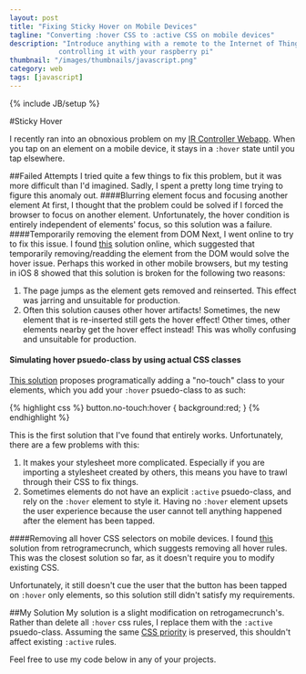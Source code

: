 ```yaml
---
layout: post
title: "Fixing Sticky Hover on Mobile Devices"
tagline: "Converting :hover CSS to :active CSS on mobile devices"
description: "Introduce anything with a remote to the Internet of Things by
            controlling it with your raspberry pi"
thumbnail: "/images/thumbnails/javascript.png"
category: web
tags: [javascript]
---
```

{% include JB/setup %}

#Sticky Hover

I recently ran into an obnoxious problem on my [IR Controller Webapp](http://mvartan.com/2014/11/25/controlling-your-tv-or-any-ir-device-with-raspberry-pi/). When you tap on an element on a mobile device, it stays in a `:hover` state until you tap elsewhere. 

##Failed Attempts
I tried quite a few things to fix this problem, but it was more difficult than I'd imagined. Sadly, I spent a pretty long time trying to figure this anomaly out.
####Blurring element focus and focusing another element
At first, I thought that the problem could be solved if I forced the browser to focus on another element. Unfortunately, the hover condition is entirely independent of elements' focus, so this solution was a failure. 
####Temporarily removing the element from DOM
Next, I went online to try to fix this issue. I found [this](http://stackoverflow.com/a/17234319) solution online, which suggested that temporarily removing/readding the element from the DOM would solve the hover issue. Perhaps this worked in other mobile browsers, but my testing in iOS 8 showed that this solution is broken for the following two reasons:

1. The page jumps as the element gets removed and reinserted. This effect was jarring and unsuitable for production.
2. Often this solution causes other hover artifacts! Sometimes, the new element that is re-inserted still gets the hover effect! Other times, other elements nearby get the hover effect instead! This was wholly confusing and unsuitable for production.

#### Simulating hover psuedo-class by using actual CSS classes
[This solution](http://www.nczonline.net/blog/2012/07/05/ios-has-a-hover-problem/) proposes programatically adding a "no-touch" class to your elements, which you add your `:hover` psuedo-class to as such:

{% highlight css %}
button.no-touch:hover {
    background:red;
}
{% endhighlight %}


This is the first solution that I've found that entirely works. Unfortunately, there are a few problems with this:

1. It makes your stylesheet more complicated. Especially if you are importing a stylesheet created by others, this means you have to trawl through their CSS to fix things.
2. Sometimes elements do not have an explicit `:active` psuedo-class, and rely on the `:hover` element to style it. Having no `:hover` element upsets the user experience because the user cannot tell anything happened after the element has been tapped.

####Removing all hover CSS selectors on mobile devices.
I found [this](http://retrogamecrunch.com/tmp/hover-fix) solution from retrogramecrunch, which suggests removing all hover rules. This was the closest solution so far, as it doesn't require you to modify existing CSS. 

Unfortunately, it still doesn't cue the user that the button has been tapped on `:hover` only elements, so this solution still didn't satisfy my requirements.

##My Solution
My solution is a slight modification on retrogamecrunch's. Rather than delete all `:hover` css rules, I replace them with the `:active` psuedo-class. Assuming the same [CSS priority](http://www.w3.org/TR/CSS2/cascade.html#specificity) is preserved, this shouldn't affect existing `:active` rules.

Feel free to use my code below in any of your projects.
<script src="https://gist.github.com/vartan/ab195e5a502a47e0c3e5.js"></script>

